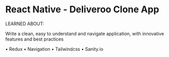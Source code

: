 # React Native - Deliveroo Clone App

LEARNED ABOUT:

Write a clean, easy to understand and navigate application, with innovative features and best practices

• Redux 
• Navigation
• Tailwindcss 
• Sanity.io
